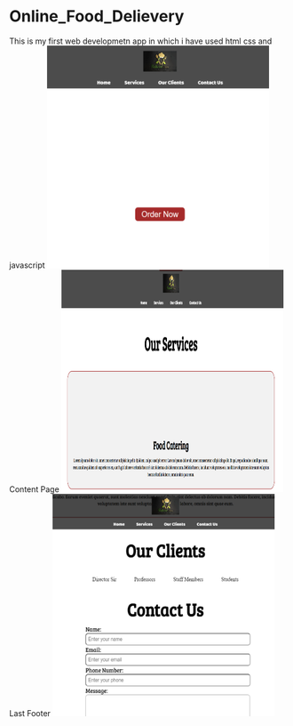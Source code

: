 # Online_Food_Delievery
This is my first web developmetn app in which i have used html css and javascript 
<img src="sc/sc.1.png" width="400px" height="400px">
Content Page
<img src="sc/sc.2.png" width="400px" height="400px">
Last Footer 
<img src="sc/sc.3.png" width="400px" height="400px">
